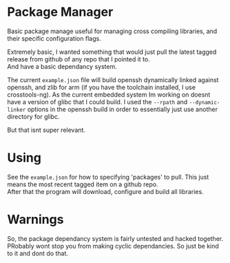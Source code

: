 # Package Manager

Basic package manage useful for managing cross compiling libraries, and their specific configuration flags.  
  
Extremely basic, I wanted something that would just pull the latest tagged release from github of any repo that I pointed it to.  
And have a basic dependancy system.  
  
The current `example.json` file will build openssh dynamically linked against openssh, and zlib for arm (if you have the toolchain installed, I use crosstools-ng). 
As the current embedded system Im working on doesnt have a version of glibc that I could build. I used the `--rpath` and `--dynamic-linker` options in the openssh build in order to essentially just use another directory for glibc.

But that isnt super relevant. 

# Using
See the `example.json` for how to specifying 'packages' to pull. This just means the most recent tagged item on a github repo.  
After that the program will download, configure and build all libraries.  

# Warnings
So, the package dependancy system is fairly untested and hacked together. PRobably wont stop you from making cyclic dependancies. So just be kind to it and dont do that. 